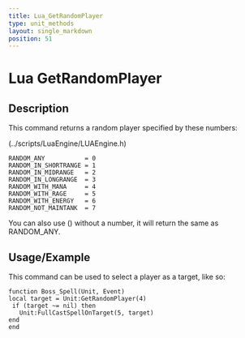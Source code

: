```yaml
---
title: Lua_GetRandomPlayer
type: unit_methods
layout: single_markdown
position: 51
---
```


# Lua GetRandomPlayer

## Description

This command returns a random player specified by these numbers:

(../scripts/LuaEngine/LUAEngine.h)

```
RANDOM_ANY           = 0
RANDOM_IN_SHORTRANGE = 1
RANDOM_IN_MIDRANGE   = 2
RANDOM_IN_LONGRANGE  = 3
RANDOM_WITH_MANA     = 4
RANDOM_WITH_RAGE     = 5
RANDOM_WITH_ENERGY   = 6
RANDOM_NOT_MAINTANK  = 7
```

You can also use () without a number, it will return the same as RANDOM_ANY.

## Usage/Example

This command can be used to select a player as a target, like so:

```
function Boss_Spell(Unit, Event)
local target = Unit:GetRandomPlayer(4)
 if (target ~= nil) then
   Unit:FullCastSpellOnTarget(5, target)
end
end
```
